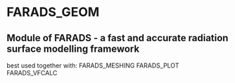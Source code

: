 # FARADS_GEOM

## Module of FARADS - a fast and accurate radiation surface modelling framework

best used together with:
FARADS_MESHING
FARADS_PLOT
FARADS_VFCALC
